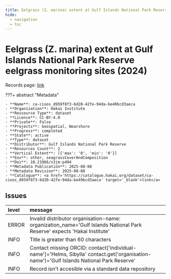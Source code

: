 ```yaml
---
title: Eelgrass (Z. marina) extent at Gulf Islands National Park Reserve eelgrass monitoring sites (2024)
hide:
  - navigation
  - toc
---
```


# Eelgrass (Z. marina) extent at Gulf Islands National Park Reserve eelgrass monitoring sites (2024)

Records page: <a href='https://catalogue.hakai.org/dataset/ca-cioos_d959f8f3-6d20-42fe-94da-be49bcd3aeca' target='_blank'>link</a>

???+ abstract "Metadata"

    - **Name**: ca-cioos_d959f8f3-6d20-42fe-94da-be49bcd3aeca 
    - **Organization**: Hakai Institute 
    - **Ressource Type**: dataset 
    - **Licence**: CC-BY-4.0 
    - **Private**: False 
    - **Projects**: Geospatial, Nearshore 
    - **Progress**: completed 
    - **State**: active 
    - **Type**: dataset 
    - **Distributor**: Gulf Islands National Park Reserve 
    - **Resources Count**: 2 
    - **Vertical Extent**: [{'max': '0', 'min': '0'}] 
    - **Eov**: other, seagrassCoverAndComposition 
    - **Doi**: 10.21966/x3jm-p494 
    - **Metadata Publication**: 2025-08-08 
    - **Metadata Revision**: 2025-08-08 
    - **Catalogue**: <a href='https://catalogue.hakai.org/dataset/ca-cioos_d959f8f3-6d20-42fe-94da-be49bcd3aeca' target='_blank'>link</a> 

<div id='map'></div>




## Issues
| level   | message                                                                                                                                  |
|:--------|:-----------------------------------------------------------------------------------------------------------------------------------------|
| ERROR   | Invalid distributor organisation-name: organization_name='Gulf Islands National Park Reserve' expects 'Hakai Institute'                  |
| INFO    | Title is greater than 60 characters                                                                                                      |
| INFO    | Contact missing ORCID: contact['individual-name']='Helms, Sibylla' contact.get('organisation-name')='Gulf Islands National Park Reserve' |
| INFO    | Record isn't accesible via a standard data repository                                                                                    |


<script>
   document.addEventListener("DOMContentLoaded", function() {
    var map = L.map('map').setView([51.505, -125.09], 5);
    L.tileLayer('https://tile.openstreetmap.org/{z}/{x}/{y}.png', {
        maxZoom: 19,
        attribution: '&copy; <a href="http://www.openstreetmap.org/copyright">OpenStreetMap</a>'
    }).addTo(map);
    var geojsonFeature = {
        "type": "Feature",
        "properties": {
            "name" : "Eelgrass (Z. marina) extent at Gulf Islands National Park Reserve eelgrass monitoring sites (2024)"
        },
        "geometry": {'type': 'Polygon', 'coordinates': [[[-123.4, 48.61], [-123.0, 48.61], [-123.0, 48.87], [-123.4, 48.87], [-123.4, 48.61]]]}
    }
    L.geoJSON(geojsonFeature).addTo(map);
   })
</script>